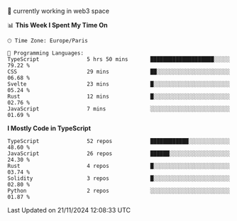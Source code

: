 🔭 currently working in web3 space

<!--START_SECTION:waka-->
📊 **This Week I Spent My Time On** 

```text
🕑︎ Time Zone: Europe/Paris

💬 Programming Languages: 
TypeScript               5 hrs 50 mins       ████████████████████░░░░░   79.22 % 
CSS                      29 mins             ██░░░░░░░░░░░░░░░░░░░░░░░   06.68 % 
Svelte                   23 mins             █░░░░░░░░░░░░░░░░░░░░░░░░   05.24 % 
Rust                     12 mins             █░░░░░░░░░░░░░░░░░░░░░░░░   02.76 % 
JavaScript               7 mins              ░░░░░░░░░░░░░░░░░░░░░░░░░   01.69 % 
```

**I Mostly Code in TypeScript** 

```text
TypeScript               52 repos            ████████████░░░░░░░░░░░░░   48.60 % 
JavaScript               26 repos            ██████░░░░░░░░░░░░░░░░░░░   24.30 % 
Rust                     4 repos             █░░░░░░░░░░░░░░░░░░░░░░░░   03.74 % 
Solidity                 3 repos             █░░░░░░░░░░░░░░░░░░░░░░░░   02.80 % 
Python                   2 repos             ░░░░░░░░░░░░░░░░░░░░░░░░░   01.87 % 
```




 Last Updated on 21/11/2024 12:08:33 UTC
<!--END_SECTION:waka-->
